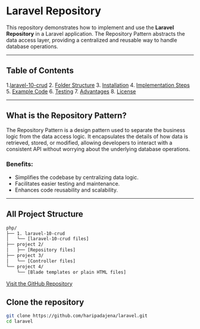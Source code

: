 # Laravel Repository

This repository demonstrates how to implement and use the **Laravel Repository** in a Laravel application. The Repository Pattern abstracts the data access layer, providing a centralized and reusable way to handle database operations.

---

## Table of Contents

1.[laravel-10-crud](https://github.com/haripadajena/laravel/tree/main/laravel-10-crud)
2. [Folder Structure](#folder-structure)
3. [Installation](#installation)
4. [Implementation Steps](#implementation-steps)
5. [Example Code](#example-code)
6. [Testing](#testing)
7. [Advantages](#advantages)
8. [License](#license)

---

## What is the Repository Pattern?

The Repository Pattern is a design pattern used to separate the business logic from the data access logic. It encapsulates the details of how data is retrieved, stored, or modified, allowing developers to interact with a consistent API without worrying about the underlying database operations.

### Benefits:
- Simplifies the codebase by centralizing data logic.
- Facilitates easier testing and maintenance.
- Enhances code reusability and scalability.

---

## All Project Structure
```bash
php/
├── 1. laravel-10-crud 
│   └── [laravel-10-crud files]
├── project 2/
│   ├── [Repository files]
├── project 3/
│   └── [Controller files]
└── project 4/
    └── [Blade templates or plain HTML files]

```
[Visit the GitHub Repository](https://github.com/haripadajena/laravel)


## Clone the repository

   ```bash
   git clone https://github.com/haripadajena/laravel.git
   cd laravel

```


